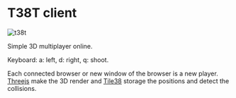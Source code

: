 # T38T client

![t38t](http://i.imgur.com/KrMZVTf.gif)

Simple 3D multiplayer online.

Keyboard: a: left, d: right, q: shoot.

Each connected browser or new window of the browser is a new player.
[Threejs][threejs] make the 3D render and [Tile38][tile38] storage the positions and detect the collisions.

[threejs]: https://threejs.org/
[tile38]: http://tile38.com
